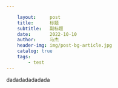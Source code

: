 ```yaml
---

    layout:     post
    title:      标题
    subtitle:   副标题
    date:       2022-10-10
    author:     马杰
    header-img: img/post-bg-article.jpg
    catalog: true
    tags:
        - test
---
```


dadadadadadada
